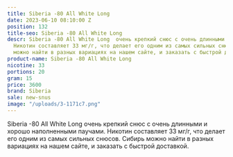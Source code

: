```yaml
---
title: Siberia -80 All White Long
date: 2023-06-10 08:10:00 Z
position: 132
title-seo: Siberia -80 All White Long
descr: Siberia -80 All White Long  очень крепкий снюс с очень длинными и хорошо наполненными  паучами.
  Никотин составляет 33 мг/г, что делает его одним из самых сильных снюсов. Сибирь
  можно найти в разных вариациях на нашем сайте, и заказать с быстрой доставкой.
product-name: Siberia -80 All White Long
nicotine: 33
portions: 20
gram: 15
price: 3600
brand: Siberia
sale: new-snus
image: "/uploads/3-1171c7.png"
---
```


Siberia -80 All White Long  очень крепкий снюс с очень длинными и хорошо наполненными  паучами. Никотин составляет 33 мг/г, что делает его одним из самых сильных снюсов. Сибирь можно найти в разных вариациях на нашем сайте, и заказать с быстрой доставкой.